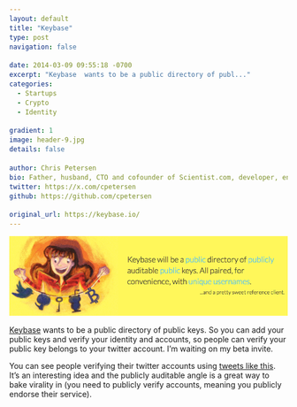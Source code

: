 ```yaml
---
layout: default
title: "Keybase"
type: post
navigation: false

date: 2014-03-09 09:55:18 -0700
excerpt: "Keybase  wants to be a public directory of publ..."
categories:
  - Startups
  - Crypto
  - Identity

gradient: 1
image: header-9.jpg
details: false

author: Chris Petersen
bio: Father, husband, CTO and cofounder of Scientist.com, developer, entrepreneur and technologist.
twitter: https://x.com/cpetersen
github: https://github.com/cpetersen

original_url: https://keybase.io/
---
```



  ![fd1caba1bbd90039c524f5d75391c994.png](/assets/import/fd1caba1bbd90039c524f5d75391c994.png)  

  [Keybase](http://keybase.io)  wants to be a public directory of public keys. So you can add your public keys and verify your identity and accounts, so people can verify your public key belongs to your twitter account. I’m waiting on my beta invite. 

 You can see people verifying their twitter accounts using  [tweets like this](https://twitter.com/harper/status/442364425643630592). It’s an interesting idea and the publicly auditable angle is a great way to bake virality in (you need to publicly verify accounts, meaning you publicly endorse their service). 
